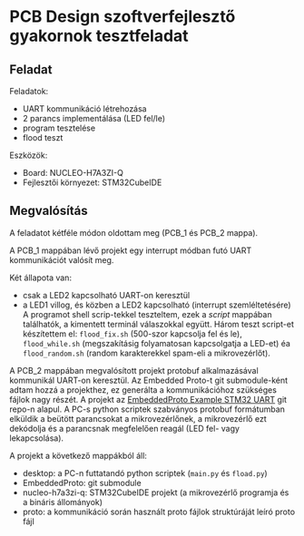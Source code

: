 # PCB Design szoftverfejlesztő gyakornok tesztfeladat

## Feladat

Feladatok:
- UART kommunikáció létrehozása
- 2 parancs implementálása (LED fel/le)
- program tesztelése
- flood teszt

Eszközök:
- Board: NUCLEO-H7A3ZI-Q
- Fejlesztői környezet: STM32CubeIDE


## Megvalósítás

A feladatot kétféle módon oldottam meg (PCB_1 és PCB_2 mappa).

A PCB_1 mappában lévő projekt egy interrupt módban futó UART kommunikációt valósít meg.

Két állapota van:
- csak a LED2 kapcsolható UART-on keresztül
- a LED1 villog, és közben a LED2 kapcsolható (interrupt szemléltetésére)
A programot shell scrip-tekkel teszteltem, ezek a *script* mappában találhatók, a kimentett terminál válaszokkal együtt. Három teszt script-et készítettem el: ```flood_fix.sh``` (500-szor kapcsolja fel és le), ```flood_while.sh``` (megszakításig folyamatosan kapcsolgatja a LED-et) éa ```flood_random.sh``` (random karakterekkel spam-eli a mikrovezérlőt).

A PCB_2 mappában megvalósított projekt protobuf alkalmazásával kommunikál UART-on keresztül.
Az Embedded Proto-t git submodule-ként adtam hozzá a projekthez, ez generálta a kommunikációhoz szükséges fájlok nagy részét. A projekt az [EmbeddedProto Example STM32 UART](https://github.com/Embedded-AMS/EmbeddedProto_Example_STM32_UART/blob/master/README.md) git repo-n alapul. A PC-s python scriptek szabványos protobuf formátumban elküldik a beütött parancsokat a mikrovezérlőnek, a mikrovezérlő ezt dekódolja és a parancsnak megfelelően reagál (LED fel- vagy lekapcsolása).

A projekt a következő mappákból áll:
- desktop: a PC-n futtatandó python scriptek (```main.py``` és ```fload.py```)
- EmbeddedProto: git submodule
- nucleo-h7a3zi-q: STM32CubeIDE projekt (a mikrovezérlő programja és a bináris állományok)
- proto: a kommunikáció során használt proto fájlok struktúráját leíró proto fájl

